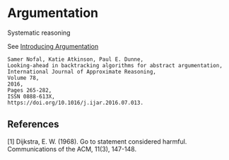 # Argumentation

Systematic reasoning

See [Introducing Argumentation](https://dstl.github.io/eleatics/doc/argumentation/)

	Samer Nofal, Katie Atkinson, Paul E. Dunne,
	Looking-ahead in backtracking algorithms for abstract argumentation,
	International Journal of Approximate Reasoning,
	Volume 78,
	2016,
	Pages 265-282,
	ISSN 0888-613X,
	https://doi.org/10.1016/j.ijar.2016.07.013.
	
## References
<a id="1">[1]</a> 
Dijkstra, E. W. (1968). 
Go to statement considered harmful. 
Communications of the ACM, 11(3), 147-148.